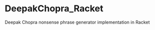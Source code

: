 DeepakChopra_Racket
===================

Deepak Chopra nonsense phrase generator implementation in Racket
